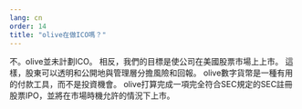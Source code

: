 ```yaml
---
lang: cn
order: 14
title: "olive在做ICO嗎？"
---
```


不。olive並未計劃ICO。 相反，我們的目標是使公司在美國股票市場上上市。 這樣，股東可以透明和公開地與管理層分擔風險和回報。 olive數字貨幣是一種有用的付款工具，而不是投資機會。 olive打算完成一項完全符合SEC規定的SEC註冊股票IPO，並將在市場時機允許的情況下上市。
